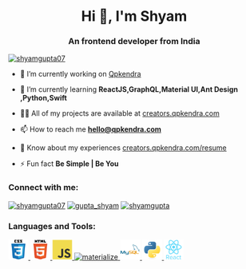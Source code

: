 <h1 align="center">Hi 👋, I'm Shyam</h1>
<h3 align="center">An frontend developer from India</h3>

<p align="left"> <a href="https://twitter.com/shyamgupta07" target="blank"><img src="https://img.shields.io/twitter/follow/shyamgupta07?logo=twitter&style=for-the-badge" alt="shyamgupta07" /></a> </p>

- 🔭 I’m currently working on [Qpkendra](https://qpkendra.com)

- 🌱 I’m currently learning **ReactJS,GraphQL,Material UI,Ant Design ,Python,Swift**

- 👨‍💻 All of my projects are available at [creators.qpkendra.com](creators.qpkendra.com)

- 📫 How to reach me **hello@qpkendra.com**

- 📄 Know about my experiences [creators.qpkendra.com/resume](creators.qpkendra.com/resume)

- ⚡ Fun fact **Be Simple | Be You**

<h3 align="left">Connect with me:</h3>
<p align="left">
<a href="https://twitter.com/shyamgupta07" target="blank"><img align="center" src="https://raw.githubusercontent.com/rahuldkjain/github-profile-readme-generator/master/src/images/icons/Social/twitter.svg" alt="shyamgupta07" height="30" width="40" /></a>
<a href="https://instagram.com/gupta_shyam" target="blank"><img align="center" src="https://raw.githubusercontent.com/rahuldkjain/github-profile-readme-generator/master/src/images/icons/Social/instagram.svg" alt="gupta_shyam" height="30" width="40" /></a>
<a href="https://www.hackerrank.com/shyamgupta" target="blank"><img align="center" src="https://raw.githubusercontent.com/rahuldkjain/github-profile-readme-generator/master/src/images/icons/Social/hackerrank.svg" alt="shyamgupta" height="30" width="40" /></a>
</p>

<h3 align="left">Languages and Tools:</h3>
<p align="left"> <a href="https://www.w3schools.com/css/" target="_blank" rel="noreferrer"> <img src="https://raw.githubusercontent.com/devicons/devicon/master/icons/css3/css3-original-wordmark.svg" alt="css3" width="40" height="40"/> </a> <a href="https://www.w3.org/html/" target="_blank" rel="noreferrer"> <img src="https://raw.githubusercontent.com/devicons/devicon/master/icons/html5/html5-original-wordmark.svg" alt="html5" width="40" height="40"/> </a> <a href="https://developer.mozilla.org/en-US/docs/Web/JavaScript" target="_blank" rel="noreferrer"> <img src="https://raw.githubusercontent.com/devicons/devicon/master/icons/javascript/javascript-original.svg" alt="javascript" width="40" height="40"/> </a> <a href="https://materializecss.com/" target="_blank" rel="noreferrer"> <img src="https://raw.githubusercontent.com/prplx/svg-logos/5585531d45d294869c4eaab4d7cf2e9c167710a9/svg/materialize.svg" alt="materialize" width="40" height="40"/> </a> <a href="https://www.mysql.com/" target="_blank" rel="noreferrer"> <img src="https://raw.githubusercontent.com/devicons/devicon/master/icons/mysql/mysql-original-wordmark.svg" alt="mysql" width="40" height="40"/> </a> <a href="https://www.python.org" target="_blank" rel="noreferrer"> <img src="https://raw.githubusercontent.com/devicons/devicon/master/icons/python/python-original.svg" alt="python" width="40" height="40"/> </a> <a href="https://reactjs.org/" target="_blank" rel="noreferrer"> <img src="https://raw.githubusercontent.com/devicons/devicon/master/icons/react/react-original-wordmark.svg" alt="react" width="40" height="40"/> </a> </p>
